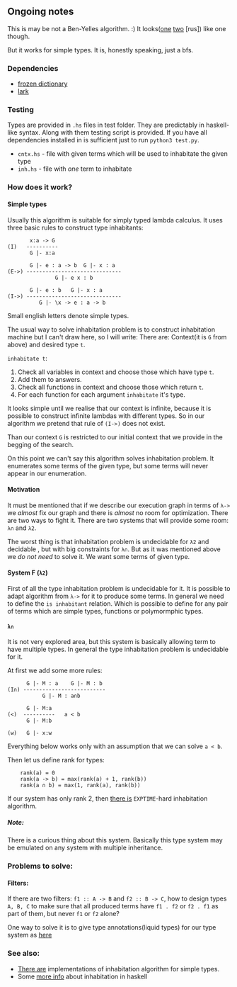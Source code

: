 ## Ongoing notes

This is may be not a Ben-Yelles algorithm. :) It looks([one](https://youtu.be/g42JGNkz4YU) [two](https://youtu.be/UUF67seAoxc) [rus]) like one though.

But it works for simple types. It is, honestly speaking, just a bfs.

### Dependencies

* [frozen dictionary](https://pypi.org/project/frozendict/)
* [lark](https://pypi.org/project/lark/)

### Testing

Types are provided in ```.hs``` files in test folder. They are predictably in haskell-like syntax.
Along with them testing script is provided. If you have all dependencies installed in is sufficient
just to run ```python3 test.py```.
 * ```cntx.hs``` - file with given terms which will be used to inhabitate the given type
 * ```inh.hs``` - file with *one* term to inhabitate
 
 
### How does it work?

#### Simple types

Usually this algorithm is suitable for simply typed lambda calculus. 
It uses three basic rules to construct type inhabitants:

```
       x:a -> G
(I)   ----------
       G |- x:a 

       G |- e : a -> b  G |- x : a
(E->) ------------------------------
               G |- e x : b

       G |- e : b   G |- x : a
(I->) ------------------------------
          G |- \x -> e : a -> b
```

Small english letters denote simple types. 

The usual way to solve inhabitation problem is to construct
inhabitation machine but I can't draw here, so I will write:
There are: Context(it is ```G``` from above) and desired type ```t```.

```inhabitate t```:
1. Check all variables in context and choose those which have type ```t```.
2. Add them to answers.
3. Check all functions in context and choose those which return ```t```.
4. For each function for each argument ```inhabitate``` it's type.

It looks simple until we realise that our context is infinite,
because it is possible to construct infinite lambdas with different types.
So in our algorithm we pretend that rule of ```(I->)``` does not exist.

Than our context ```G``` is restricted to our initial context that we provide
in the begging of the search.

On this point we can't say this algorithm solves inhabitation problem. 
It enumerates some terms of the given type, but some terms will never appear
in our enumeration.

#### Motivation
It must be mentioned that if we describe our execution graph in terms of  ```λ->``` 
we *almost* fix our graph and there is *almost* no room for optimization. There are two ways to fight it. 
There are two systems that will provide some room: ```λ∩``` and ```λ2```. 

The worst thing is that inhabitation problem is undecidable for ```λ2``` and decidable
, but with big constraints for ```λ∩```. 
But as it was mentioned above we *do not need* to solve it. We want some terms of given type.

#### System F (```λ2```)
First of all the type inhabitation problem is undecidable for it.
It is possible to adapt algorithm from ```λ->``` for it to produce some terms.
In general we need to define the ```is inhabitant``` relation. 
Which is possible to define for any pair of terms which are simple types, functions or polymormphic types.

#### ```λ∩```
It is not very explored area, but this system is basically allowing term to have multiple types.
In general the type inhabitation problem is undecidable for it. 

At first we add some more rules:

```
      G |- M : a    G |- M : b    
(I∩) --------------------------
           G |- M : a∩b

      G |- M:a
(<)  ----------   a < b
      G |- M:b
      
(w)   G |- x:w

```

Everything below works only with an assumption that we can solve ```a < b```.

Then let us define rank for types:
```
    rank(a) = 0
    rank(a -> b) = max(rank(a) + 1, rank(b))
    rank(a ∩ b) = max(1, rank(a), rank(b))
```

If our system has only rank 2, then [there is](https://compsciclub.ru/courses/2017-autumn/6.331-type-inhabitation-problems/about/) ```EXPTIME```-hard inhabitation algorithm.
##### Note: 
There is a curious thing about this system. Basically this type system may be emulated
 on any system with multiple inheritance. 


### Problems to solve:

#### Filters:
If there are two filters: ```f1 :: A -> B``` and ```f2 :: B -> C```, 
how to design types ```A, B, C``` to make sure that all produced terms have 
```f1 . f2``` or ```f2 . f1``` as part of them, but never ```f1``` or ```f2``` alone?  

One way to solve it is to give type annotations(liquid types) for our type system
 as [here](https://ucsd-progsys.github.io/liquidhaskell-blog/)
 
 
### See also:

* [There are](https://github.com/Denzed/STLC-type-inhabitation) implementations of inhabitation algorithm for simple types.
* Some [more info](https://gist.github.com/pchiusano/444de1f222f1ceb09596) about inhabitation in haskell

  
       
 
 






  
